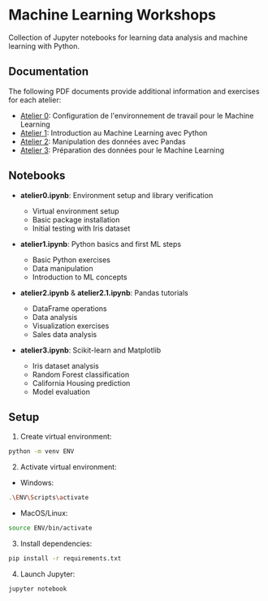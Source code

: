 # Machine Learning Workshops

Collection of Jupyter notebooks for learning data analysis and machine learning with Python.

## Documentation
The following PDF documents provide additional information and exercises for each atelier:
- [Atelier 0](docs/Atelier_0.pdf): Configuration de l'environnement de travail pour le Machine Learning
- [Atelier 1](docs/Atelier_1.pdf): Introduction au Machine Learning avec Python
- [Atelier 2](docs/Atelier_2.pdf): Manipulation des données avec Pandas
- [Atelier 3](docs/Atelier_3.pdf): Préparation des données pour le Machine Learning

## Notebooks

- **atelier0.ipynb**: Environment setup and library verification
  - Virtual environment setup
  - Basic package installation
  - Initial testing with Iris dataset

- **atelier1.ipynb**: Python basics and first ML steps
  - Basic Python exercises
  - Data manipulation
  - Introduction to ML concepts

- **atelier2.ipynb** & **atelier2.1.ipynb**: Pandas tutorials
  - DataFrame operations
  - Data analysis
  - Visualization exercises
  - Sales data analysis

- **atelier3.ipynb**: Scikit-learn and Matplotlib
  - Iris dataset analysis
  - Random Forest classification
  - California Housing prediction
  - Model evaluation

## Setup

1. Create virtual environment: 
```bash
python -m venv ENV
```


2. Activate virtual environment:
- Windows:
```bash
.\ENV\Scripts\activate
```
- MacOS/Linux:
```bash
source ENV/bin/activate
```


3. Install dependencies:
```bash
pip install -r requirements.txt
```


4. Launch Jupyter:
```bash
jupyter notebook
```
